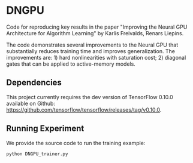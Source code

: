 # DNGPU
Code for reproducing key results in the paper "Improving the Neural GPU Architecture for Algorithm Learning" by Karlis Freivalds, Renars Liepins.

The code demonstrates several improvements to the Neural GPU that substantially reduces training time and improves generalization. The improvements are: 1) hard nonlinearities with saturation cost; 2) diagonal gates that can be applied to active-memory models.

## Dependencies

This project currently requires the dev version of TensorFlow 0.10.0 available on Github: https://github.com/tensorflow/tensorflow/releases/tag/v0.10.0.

## Running Experiment

We provide the source code to run the training example:

```bash
python DNGPU_trainer.py
```
